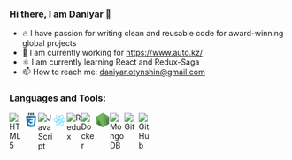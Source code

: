 ### Hi there, I am Daniyar 👋

- 🔥 I have passion for writing clean and reusable code for award-winning global projects
- 🔭 I am currently working for https://www.auto.kz/
- ⚛️ I am currently learning React and Redux-Saga
- 📫 How to reach me: daniyar.otynshin@gmail.com

### Languages and Tools:

<img align="left" alt="HTML5" width="26px" src="https://cdn.icon-icons.com/icons2/601/PNG/256/html_5_icon-icons.com_55763.png" />
<img align="left" alt="CSS3" width="26px" src="https://raw.githubusercontent.com/github/explore/80688e429a7d4ef2fca1e82350fe8e3517d3494d/topics/css/css.png" />
<img align="left" alt="JavaScript" width="26px" src="https://cdn.icon-icons.com/icons2/2108/PNG/512/javascript_icon_130900.png" />
<img align="left" alt="React" width="26px" src="https://raw.githubusercontent.com/github/explore/80688e429a7d4ef2fca1e82350fe8e3517d3494d/topics/react/react.png" />
<img align="left" alt="Redux" width="26px" src="https://cdn.icon-icons.com/icons2/2415/PNG/512/redux_original_logo_icon_146365.png" />
<img align="left" alt="Docker" width="26px" src="https://cdn.icon-icons.com/icons2/2415/PNG/512/docker_original_wordmark_logo_icon_146557.png" />
<img align="left" alt="Node.js" width="26px" src="https://raw.githubusercontent.com/github/explore/80688e429a7d4ef2fca1e82350fe8e3517d3494d/topics/nodejs/nodejs.png" />
<img align="left" alt="MongoDB" width="26px" src="https://cdn.icon-icons.com/icons2/2107/PNG/512/file_type_mongo_icon_130383.png" />
<img align="left" alt="Git" width="26px" src="https://cdn.icon-icons.com/icons2/2107/PNG/512/file_type_git_icon_130581.png" />
<img align="left" alt="GitHub" width="26px" src="https://cdn.icon-icons.com/icons2/2749/PNG/512/github_apps_platform_icon_176077.png" />

